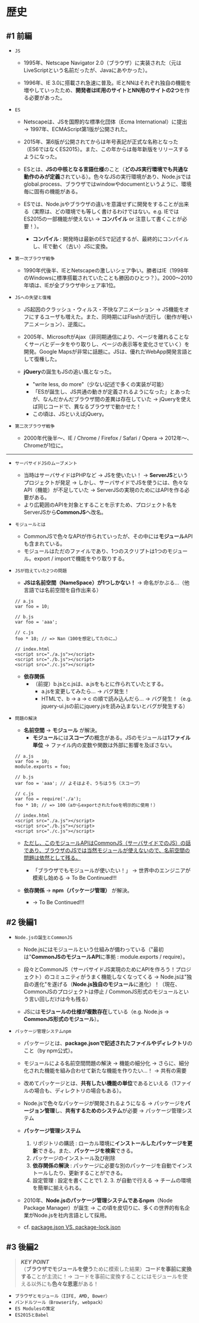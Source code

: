 # 歴史

## #1 前編

- `JS`
    - 1995年、Netscape Navigator 2.0（ブラウザ）に実装された（元はLiveScriptという名前だったが、Javaにあやかった）。

    - 1996年、IE 3.0に搭載され急速に普及。IEとNNはそれぞれ独自の機能を増やしていったため、**開発者はIE用のサイトとNN用のサイトの2つ**を作る必要があった。

- `ES`
    - Netscapeは、JSを国際的な標準化団体（Ecma International）に提出 $\rightarrow$ 1997年、ECMAScript第1版が公開された。

    - 2015年、第6版が公開されてからは年号表記が正式な名称となった（ES6ではなくES2015）。また、この年からは毎年新版をリリースするようになった。

    - ESとは、**JSの中核となる言語仕様**のこと（**どのJS実行環境でも共通な動作のみが定義**されている）。色々なJSの実行環境があり、Node.jsではglobal.process、ブラウザではwindowやdocumentというように、環境毎に固有の機能がある。
    
    - ESでは、Node.jsやブラウザの違いを意識せずに開発をすることが出来る（実際は、どの環境でも等しく書けるわけではない。e.g. IEではES2015の一部機能が使えない $\rightarrow$ **コンパイル** or 注意して書くことが必要！）。
        - **コンパイル** : 開発時は最新のESで記述するが、最終的にコンパイルし、IEで動く（古い）JSに変換。

- `第一次ブラウザ戦争`
    - 1990年代後半、IEとNetscapeの激しいシェア争い。勝者はIE（1998年のWindowsに標準搭載されていたことも勝因のひとつ？）。2000～2010年頃は、IEが全ブラウザ中シェア率1位。

- `JSへの失望と復権`
    - JS起因のクラッシュ・ウィルス・不快なアニメーション $\rightarrow$ JS機能をオフにするユーザも増えた。また、同時期にはFlashが流行し（動作が軽いアニメーション）、逆風に。

    - 2005年、MicrosoftがAjax（非同期通信により、ページを離れることなくサーバとデータをやり取りし、ページの表示等を変化させていく）を開発。Google Mapsが非常に話題に。JSは、優れたWebApp開発言語として復権した。

    - **jQuery**の誕生もJSの追い風となった。
        - "write less, do more"（少ない記述で多くの実装が可能）
        - 「ESが誕生し、JS共通の動きが定義されるようになった」とあったが、なんだかんだブラウザ間の差異は存在していた $\rightarrow$ jQueryを使えば同じコードで、異なるブラウザで動かせた！
        - この頃は、JSといえばjQuery。

- `第二次ブラウザ戦争`
    - 2000年代後半～、IE / Chrome / Firefox / Safari / Opera $\rightarrow$ 2012年～、Chromeが1位に。

***

- `サーバサイドJSのムーブメント`
    - 当時はサーバサイドはPHPなど $\rightarrow$ JSを使いたい！ $\rightarrow$ **ServerJS**というプロジェクトが発足 $\rightarrow$ しかし、サーバサイドでJSを使うには、色々なAPI（機能）が不足していた $\rightarrow$ ServerJSの実現のためにはAPIを作る必要がある。
    - より広範囲のAPIを対象とすることを示すため、プロジェクト名をServerJSから**CommonJS**へ改名。

- `モジュールとは`
    - CommonJSで色々なAPIが作られていったが、その中には**モジュール**APIも含まれている。
    - モジュールはただのファイルであり、1つのスクリプトは1つのモジュール。export / importで機能をやり取りする。

- `JSが抱えていた2つの問題`
    - **JSは名前空間（NameSpace）が1つしかない！** $\rightarrow$ 命名がかぶる…（他言語では名前空間を自作出来る）
    ```
    // a.js
    var foo = 10;
    ```
    ```
    // b.js
    var foo = 'aaa';
    ```
    ```
    // c.js
    foo * 10; // => Nan（100を想定してたのに…）
    ```
    ```
    // index.html
    <script src="./a.js"></script>
    <script src="./b.js"></script>
    <script src="./c.js"></script>
    ```
    - **依存関係**
        - （前提）b.jsとc.jsは、a.jsをもとに作られていたとする。
            - a.jsを変更してみたら… $\rightarrow$ バグ発生！
            - HTMLで、b $\rightarrow$ a $\rightarrow$ c の順で読み込んだら… $\rightarrow$ バグ発生！（e.g. jquery-ui.jsの前にjquery.jsを読み込まないとバグが発生する）

- `問題の解決`
    - **名前空間** $\rightarrow$ **モジュール** が解決。
        - **モジュール**には**スコープ**の概念がある。JSのモジュールは**1ファイル単位** $\rightarrow$ ファイル内の変数や関数は外部に影響を及ぼさない。
    ```
    // a.js
    var foo = 10;
    module.exports = foo;
    ```
    ```
    // b.js
    var foo = 'aaa'; // よそはよそ、うちはうち（スコープ）
    ```
    ```
    // c.js
    var foo = require('./a');
    foo * 10; // => 100（aからexportされたfooを明示的に使用！）
    ```
    ```
    // index.html
    <script src="./a.js"></script>
    <script src="./b.js"></script>
    <script src="./c.js"></script>
    ```
    - <u>ただし、このモジュールAPIはCommonJS（サーバサイドでのJS）の話であり、ブラウザのJSでは当然モジュールが使えないので、名前空間の問題は依然として残る。</u>
        - 「ブラウザでもモジュールが使いたい！」 $\rightarrow$ 世界中のエンジニアが模索し始める $\rightarrow$ To Be Continued!!!

    - **依存関係** $\rightarrow$ **npm（パッケージ管理）** が解決。
        - $\rightarrow$ To Be Continued!!!

## #2 後編1

- `Node.jsの誕生とCommonJS`
    - Node.jsにはモジュールという仕組みが備わっている（"最初は"**CommonJSのモジュールAPI**に準拠 : module.exports / require）。

    - 段々とCommonJS（サーバサイドJS実現のためにAPIを作ろう！プロジェクト）のコミュニティがうまく機能しなくなってくる $\rightarrow$ Node.jsは"独自の進化"を遂げる（**Node.js独自のモジュール**に進化）！（現在、CommonJSのプロジェクトは停止 / CommonJS形式のモジュールという言い回しだけは今も残る）

    - JSには**モジュールの仕様が複数存在**している（e.g. Node.js $\rightarrow$ **CommonJS形式のモジュール**）。

- `パッケージ管理システムnpm`
    - パッケージとは、**package.jsonで記述されたファイルやディレクトリ**のこと（by npm公式）。

    - モジュールによる名前空間問題の解決 $\rightarrow$ 機能の細分化 $\rightarrow$ さらに、細分化された機能を組み合わせて新たな機能を作りたい…！ $\rightarrow$ 共有の需要

    - 改めてパッケージとは、**共有したい機能の単位**であるといえる（1ファイルの場合も、ディレクトリの場合もある）。

    - Node.jsで色々なパッケージが開発されるようになる $\rightarrow$ パッケージを**バージョン管理**し、**共有するためのシステム**が必要 $\rightarrow$ パッケージ管理システム

    - **パッケージ管理システム**
        1. リポジトリの購読 : ローカル環境に**インストールしたパッケージを更新**できる。また、**パッケージを検索**できる。
        2. パッケージのインストール及び削除
        3. **依存関係の解決** : パッケージに必要な別のパッケージを自動でインストールしたり、更新することができる。
        4. 設定管理 : 設定を書くことで1. 2. 3. が自動で行える $\rightarrow$ チームの環境を簡単に揃えられる。

    - 2010年、**Node.jsのパッケージ管理システムであるnpm**（Node Package Manager）が誕生 $\rightarrow$ この頃を皮切りに、多くの世界的有名企業がNode.jsを社内言語として採用。

    - cf. [package.json VS. package-lock.json](https://qiita.com/adgjmptwgw/items/cb08aa4a33fecc478422)

## #3 後編2

>***KEY POINT***  
>（**ブラウザでモジュールを使う**ために模索した結果）**コードを事前に変換する**ことが主流に！$\rightarrow$ コードを事前に変換することにはモジュールを使える以外にも**色々な恩恵**がある！

- `ブラウザとモジュール（IIFE, AMD, Bower）`
- `バンドルツール（Browserify, webpack）`
- `ES Modulesの策定`
- `ES2015とBabel`